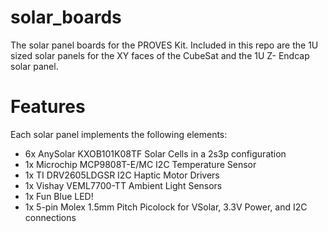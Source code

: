# solar_boards
The solar panel boards for the PROVES Kit. Included in this repo are the 1U sized solar panels for the XY faces of the CubeSat and the 1U Z- Endcap solar panel. 

# Features
Each solar panel implements the following elements: 
- 6x AnySolar KXOB101K08TF Solar Cells in a 2s3p configuration 
- 1x Microchip MCP9808T-E/MC I2C Temperature Sensor 
- 1x TI DRV2605LDGSR I2C Haptic Motor Drivers 
- 1x Vishay VEML7700-TT Ambient Light Sensors 
- 1x Fun Blue LED! 
- 1x 5-pin Molex 1.5mm Pitch Picolock for VSolar, 3.3V Power, and I2C connections
